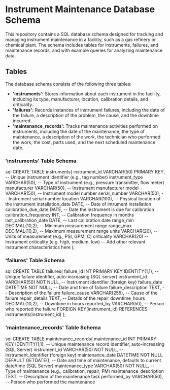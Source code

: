 # Instrument Maintenance Database Schema
This repository contains a SQL database schema designed for tracking and managing instrument maintenance in a facility,
such as a gas refinery or chemical plant. The schema includes tables for instruments, failures, and maintenance records,
and with example queries for analyzing maintenance data.

## Tables
The database schema consists of the following three tables:
* **'instruments':** Stores information about each instrument in the facility, including its type, manufacturer, location,
  calibration details, and criticality.
* **'failures':** Records instances of instrument failures, including the date of the failure, a description of the problem,
  the cause, and the downtime incurred.
* **'maintenance_records':** Tracks maintenance activities performed on instruments, including the date of the maintenance,
  the type of maintenance, a description of the work, the technician who performed the work, the cost, parts used, and the
  next scheduled maintenance date.

### 'instruments' Table Schema
sql
CREATE TABLE instruments(
  instrument_id VARCHAR(50) PRIMARY KEY,  -- Unique instrument identifier (e.g., tag number)
  instrument_type VARCHAR(50),  -- Type of instrument (e.g., pressure transmitter, flow meter)
  manufacturer VARCHAR(50),  -- Instrument manufacturer
  model VARCHAR(50),  -- Instrument model number
  serial_number VARCHAR(50),  -- Instrument serial number
  location VARCHAR(100),  -- Physical location of the instrument
  installation_date DATE,  -- Date of intrument installation
  calibration_due_date DATE,  -- Date the instrument is due for calibration
  calibration_frequency INT,  -- Calibration frequency in months
  last_calibration_date DATE,  -- Last calibration date
  range_min DECIMAL(10,2),  -- Minimum measurement range
  range_max DECIMAL(10,2),  -- Maximum measurement range
  units VARCHAR(20),  -- Units of measurement (e.g., PSI, GPM, C)
  criticality VARCHAR(20)  -- Instrument criticality (e.g. high, medium, low)
  -- Add other relevant instrument characteristics here
  );

  
### 'failures' Table Schema
sql
CREATE TABLE failures(
  failure_id INT PRIMARY KEY IDENTITY(1,1),  -- Unique failure identifier, auto-increasing (SQL server)
  instrument_id VARCHAR(50) NOT NULL,  -- Instrument identifier (foreign key)
  failure_date DATETIME NOT NULL,  -- Date and time of failure
  failure_description TEXT,  -- Description of the failure
  failure_cause VARCHAR(255),  -- Cause of the failure
  repair_details TEXT,  -- Details of the repair
  downtime_hours DECIMAL(10,2),  -- Downtime in hours
  reported_by VARCHAR(50),  -- Person who reported the failure
  FOREIGN KEY(instrument_id) REFERENCES instruments(instrument_id)
);

### 'maintenance_records' Table Schema
sql
CREATE TABLE maintenance_records(
  maintenance_id INT PRIMARY KEY IDENTITY(1,1),  -- Unique maintenance record identifier, auto-increasing (SQL Server)
  instrument_id VARCHAR(50) NOT NULL,  -- Instrument_identifier (foreign key)
  maintenance_date DATETIME NOT NULL DEFAULT GETDATE(),  -- Date and time of maintenance, defaults to current date/time
  (SQL Server)
  maintenance_type VARCHAR(50) NOT NULL,  -- Type of maintenance (e.g., calibration, repair, PM)
  maintenance_description TEXT,  -- Description of the maintenance task
  performed_by VARCHAR(50),  -- Person who performed the maintenance
